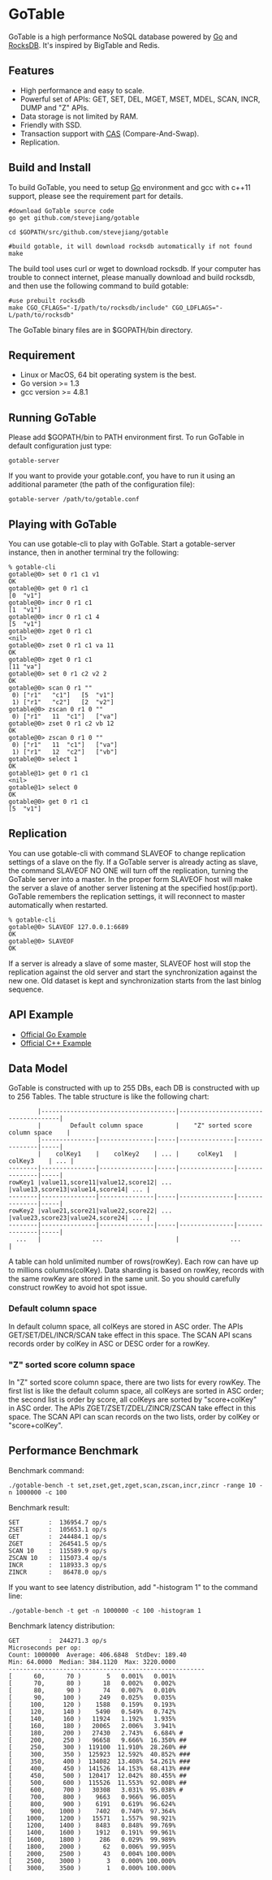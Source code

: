 # GoTable

GoTable is a high performance NoSQL database powered by [Go](http://golang.org/) and [RocksDB](http://rocksdb.org/). It's inspired by BigTable and Redis.

## Features

+ High performance and easy to scale.
+ Powerful set of APIs: GET, SET, DEL, MGET, MSET, MDEL, SCAN, INCR, DUMP and "Z" APIs.
+ Data storage is not limited by RAM.
+ Friendly with SSD.
+ Transaction support with [CAS](http://en.wikipedia.org/wiki/Compare-and-swap) (Compare-And-Swap).
+ Replication.

## Build and Install

To build GoTable, you need to setup [Go](http://golang.org/) environment and gcc with c++11 support, please see the requirement part for details.

	#download GoTable source code
	go get github.com/stevejiang/gotable
	
	cd $GOPATH/src/github.com/stevejiang/gotable
	
	#build gotable, it will download rocksdb automatically if not found
	make

The build tool uses curl or wget to download rocksdb. If your computer has trouble to connect internet, please manually download and build rocksdb, and then use the following command to build gotable:

	#use prebuilt rocksdb
	make CGO_CFLAGS="-I/path/to/rocksdb/include" CGO_LDFLAGS="-L/path/to/rocksdb"

The GoTable binary files are in $GOPATH/bin directory.

## Requirement

+ Linux or MacOS, 64 bit operating system is the best.
+ Go version >= 1.3
+ gcc version >= 4.8.1

## Running GoTable

Please add $GOPATH/bin to PATH environment first.
To run GoTable in default configuration just type:

	gotable-server

If you want to provide your gotable.conf, you have to run it using an additional parameter (the path of the configuration file):

	gotable-server /path/to/gotable.conf

## Playing with GoTable

You can use gotable-cli to play with GoTable. Start a gotable-server instance, then in another terminal try the following:

	% gotable-cli 
	gotable@0> set 0 r1 c1 v1
	OK
	gotable@0> get 0 r1 c1
	[0	"v1"]
	gotable@0> incr 0 r1 c1
	[1	"v1"]
	gotable@0> incr 0 r1 c1 4
	[5	"v1"]
	gotable@0> zget 0 r1 c1
	<nil>
	gotable@0> zset 0 r1 c1 va 11
	OK
	gotable@0> zget 0 r1 c1
	[11	"va"]
	gotable@0> set 0 r1 c2 v2 2
	OK
	gotable@0> scan 0 r1 ""
	 0) ["r1"	"c1"]	[5	"v1"]
	 1) ["r1"	"c2"]	[2	"v2"]
	gotable@0> zscan 0 r1 0 ""
	 0) ["r1"	11	"c1"]	["va"]
	gotable@0> zset 0 r1 c2 vb 12
	OK
	gotable@0> zscan 0 r1 0 ""
	 0) ["r1"	11	"c1"]	["va"]
	 1) ["r1"	12	"c2"]	["vb"]
	gotable@0> select 1
	OK
	gotable@1> get 0 r1 c1
	<nil>
	gotable@1> select 0
	OK
	gotable@0> get 0 r1 c1
	[5	"v1"]

## Replication

You can use gotable-cli with command SLAVEOF to change replication settings of a slave on the fly. If a GoTable server is already acting as slave, the command SLAVEOF NO ONE will turn off the replication, turning the GoTable server into a master. In the proper form SLAVEOF host will make the server a slave of another server listening at the specified host(ip:port). GoTable remembers the replication settings, it will reconnect to master automatically when restarted.

	% gotable-cli 
	gotable@0> SLAVEOF 127.0.0.1:6689
	OK
	gotable@0> SLAVEOF
	OK

If a server is already a slave of some master, SLAVEOF host will stop the replication against the old server and start the synchronization against the new one. Old dataset is kept and synchronization starts from the last binlog sequence.

## API Example

+ [Official Go Example](https://github.com/stevejiang/gotable/blob/master/cmd/gotable-example/example.go)
+ [Official C++ Example](https://github.com/stevejiang/gotable/blob/master/api/c++/example.cc)

## Data Model

GoTable is constructed with up to 255 DBs, each DB is constructed with up to 256 Tables. The table structure is like the following chart:

	        |-------------------------------------|-------------------------------------|
	        |        Default column space         |    "Z" sorted score column space    |
	        |---------------|---------------|-----|---------------|---------------|-----|
	        |    colKey1    |    colKey2    | ... |     colKey1   |    colKey3    | ... |
	--------|---------------|---------------|-----|---------------|---------------|-----|
	rowKey1 |value11,score11|value12,score12| ... |value13,score13|value14,score14| ... |
	--------|---------------|---------------|-----|---------------|---------------|-----|
	rowKey2 |value21,score21|value22,score22| ... |value23,score23|value24,score24| ... |
	--------|---------------|---------------|-----|---------------|---------------|-----|
	  ...   |              ...                    |              ...                    |

A table can hold unlimited number of rows(rowKey). Each row can have up to millions columns(colKey).
Data sharding is based on rowKey, records with the same rowKey are stored in the same unit. So you should carefully construct rowKey to avoid hot spot issue.

### Default column space

In default column space, all colKeys are stored in ASC order. The APIs GET/SET/DEL/INCR/SCAN take effect in this space. The SCAN API scans records order by colKey in ASC or DESC order for a rowKey.

### "Z" sorted score column space

In "Z" sorted score column space, there are two lists for every rowKey. The first list is like the default column space, all colKeys are sorted in ASC order; the second list is order by score, all colKeys are sorted by "score+colKey" in ASC order. The APIs ZGET/ZSET/ZDEL/ZINCR/ZSCAN take effect in this space. The SCAN API can scan records on the two lists, order by colKey or "score+colKey".

## Performance Benchmark

Benchmark command:

	./gotable-bench -t set,zset,get,zget,scan,zscan,incr,zincr -range 10 -n 1000000 -c 100

Benchmark result:

	SET        :  136954.7 op/s    
	ZSET       :  105653.1 op/s    
	GET        :  244484.1 op/s    
	ZGET       :  264541.5 op/s    
	SCAN 10    :  115589.9 op/s    
	ZSCAN 10   :  115073.4 op/s    
	INCR       :  118933.3 op/s    
	ZINCR      :   86478.0 op/s    

If you want to see latency distribution, add "-histogram 1" to the command line:

	./gotable-bench -t get -n 1000000 -c 100 -histogram 1

Benchmark latency distribution:

	GET        :  244271.3 op/s    
	Microseconds per op:
	Count: 1000000  Average: 406.6848  StdDev: 189.40
	Min: 64.0000  Median: 384.1120  Max: 3220.0000
	------------------------------------------------------
	[      60,      70 )       5   0.001%   0.001% 
	[      70,      80 )      18   0.002%   0.002% 
	[      80,      90 )      74   0.007%   0.010% 
	[      90,     100 )     249   0.025%   0.035% 
	[     100,     120 )    1588   0.159%   0.193% 
	[     120,     140 )    5490   0.549%   0.742% 
	[     140,     160 )   11924   1.192%   1.935% 
	[     160,     180 )   20065   2.006%   3.941% 
	[     180,     200 )   27430   2.743%   6.684% #
	[     200,     250 )   96658   9.666%  16.350% ##
	[     250,     300 )  119100  11.910%  28.260% ##
	[     300,     350 )  125923  12.592%  40.852% ###
	[     350,     400 )  134082  13.408%  54.261% ###
	[     400,     450 )  141526  14.153%  68.413% ###
	[     450,     500 )  120417  12.042%  80.455% ##
	[     500,     600 )  115526  11.553%  92.008% ##
	[     600,     700 )   30308   3.031%  95.038% #
	[     700,     800 )    9663   0.966%  96.005% 
	[     800,     900 )    6191   0.619%  96.624% 
	[     900,    1000 )    7402   0.740%  97.364% 
	[    1000,    1200 )   15571   1.557%  98.921% 
	[    1200,    1400 )    8483   0.848%  99.769% 
	[    1400,    1600 )    1912   0.191%  99.961% 
	[    1600,    1800 )     286   0.029%  99.989% 
	[    1800,    2000 )      62   0.006%  99.995% 
	[    2000,    2500 )      43   0.004% 100.000% 
	[    2500,    3000 )       3   0.000% 100.000% 
	[    3000,    3500 )       1   0.000% 100.000% 
